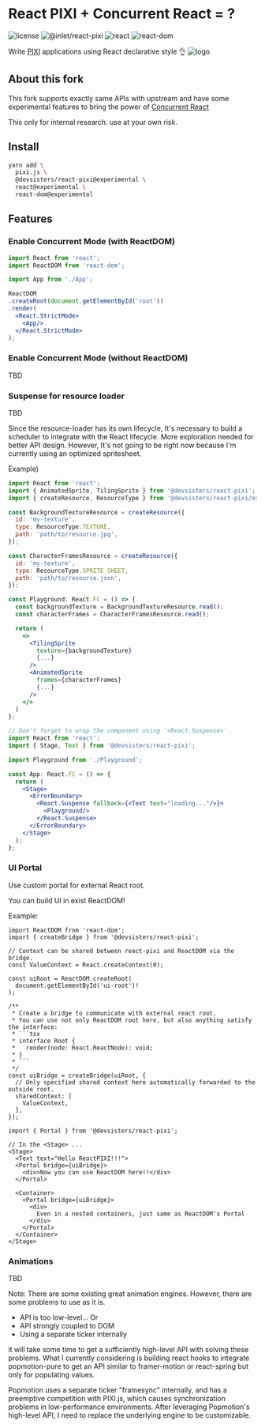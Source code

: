 # React PIXI + Concurrent React = ?

![license](https://img.shields.io/badge/license-MIT-green.svg)
![@inlet/react-pixi](https://img.shields.io/badge/%40inlet%2Freact--pixi-v2.0.0-blue)
![react](https://img.shields.io/badge/react-v0.0.0--experimental--e5d06e34b-orange)
![react-dom](https://img.shields.io/badge/react--dom-v0.0.0--experimental--e5d06e34b-orange)

Write [PIXI](http://www.pixijs.com/) applications using React declarative style 👌
![logo](https://user-images.githubusercontent.com/17828231/61295022-6ffa6980-a7d7-11e9-9bff-e71670156cca.png)

## About this fork

This fork supports exactly same APIs with upstream and have some experimental features to bring the power of [Concurrent React](https://reactjs.org/docs/concurrent-mode-intro.html)

This only for internal research. use at your own risk.

## Install

```bash
yarn add \
  pixi.js \
  @devsisters/react-pixi@experimental \
  react@experimental \
  react-dom@experimental
```

## Features

### Enable Concurrent Mode (with ReactDOM)

```jsx
import React from 'react';
import ReactDOM from 'react-dom';

import App from './App';

ReactDOM
.createRoot(document.getElementById('root'))
.render(
  <React.StrictMode>
    <App/>
  </React.StrictMode>
);
```

### Enable Concurrent Mode (without ReactDOM)

TBD

### Suspense for resource loader

TBD

Since the resource-loader has its own lifecycle, It's necessary to build a  scheduler to integrate with the React lifecycle. More exploration needed for better API design. However, It's not going to be right now because I'm currently using an optimized spritesheet.

Example)

```jsx
import React from 'react';
import { AnimatedSprite, TilingSprite } from '@devsisters/react-pixi';
import { createResource, ResourceType } from '@devsisters/react-pixi/experimental';

const BackgroundTextureResource = createResource({
  id: 'my-texture',
  type: ResourceType.TEXTURE,
  path: 'path/to/resource.jpg',
});

const CharacterFramesResource = createResource({
  id: 'my-texture',
  type: ResourceType.SPRITE_SHEET,
  path: 'path/to/resource.json',
});

const Playground: React.FC = () => {
  const backgroundTexture = BackgroundTextureResource.read();
  const characterFrames = CharacterFramesResource.read();

  return (
    <>
      <TilingSprite
        texture={backgroundTexture}
        {...}
      />
      <AnimatedSprite
        frames={characterFrames}
        {...}
      />
    </>
  )
};

// Don't forget to wrap the component using `<React.Suspense>`
import React from 'react';
import { Stage, Text } from '@devsisters/react-pixi';

import Playground from './Playground';

const App: React.FC = () => {
  return (
    <Stage>
      <ErrorBoundary>
        <React.Suspense fallback={<Text text="loading..."/>}>
          <Playground/>
        </React.Suspense>
      </ErrorBoundary>
    </Stage>
  );
};
```

### UI Portal

Use custom portal for external React root.

You can build UI in exist ReactDOM!

Example:

```tsx
import ReactDOM from 'react-dom';
import { createBridge } from '@devsisters/react-pixi';

// Context can be shared between react-pixi and ReactDOM via the bridge.
const ValueContext = React.createContext(0);

const uiRoot = ReactDOM.createRoot(
  document.getElementById('ui-root')!
);

/**
 * Create a bridge to communicate with external react root.
 * You can use not only ReactDOM root here, but also anything satisfy the interface:
 * ```tsx
 * interface Root {
 *   render(node: React.ReactNode): void;
 * }
 * ```
 */
const uiBridge = createBridge(uiRoot, {
  // Only specified shared context here automatically forwarded to the outside root.
  sharedContext: [
    ValueContext,
  ],
});

```

```tsx
import { Portal } from '@devsisters/react-pixi';

// In the <Stage> ...
<Stage>
  <Text text="Hello ReactPIXI!!!">
  <Portal bridge={uiBridge}>
    <div>Now you can use ReactDOM here!!</div>
  </Portal>

  <Container>
    <Portal bridge={uiBridge}>
      <div>
        Even in a nested containers, just same as ReactDOM's Portal
      </div>
    </Portal>
  </Container>
</Stage>
```

### Animations

TBD

Note: There are some existing great animation engines. However, there are some problems to use as it is.

- API is too low-level... Or
- API strongly coupled to DOM
- Using a separate ticker internally

it will take some time to get a sufficiently high-level API with solving these problems. What I currently considering is building react hooks to integrate popmotion-pure to get an API similar to framer-motion or react-spring but only for populating values.

Popmotion uses a separate ticker "framesync" internally, and has a preemptive competition with PIXI.js, which causes synchronization problems in low-performance environments. After leveraging Popmotion's high-level API, I need to replace the underlying engine to be customizable.
